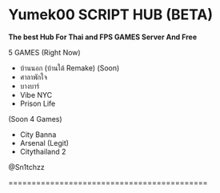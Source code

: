 # Yumek00 SCRIPT HUB (BETA)
**The best Hub For Thai and FPS GAMES Server And Free**

5 GAMES (Right Now)
- บ้านนอก (บ้านใต้ Remake) (Soon)
- ศาลาพักใจ
- บางบาร์
- Vibe NYC
- Prison Life

(Soon 4 Games)
- City Banna
- Arsenal (Legit)
- Citythailand 2

@Sn1tchzz

===========================================
